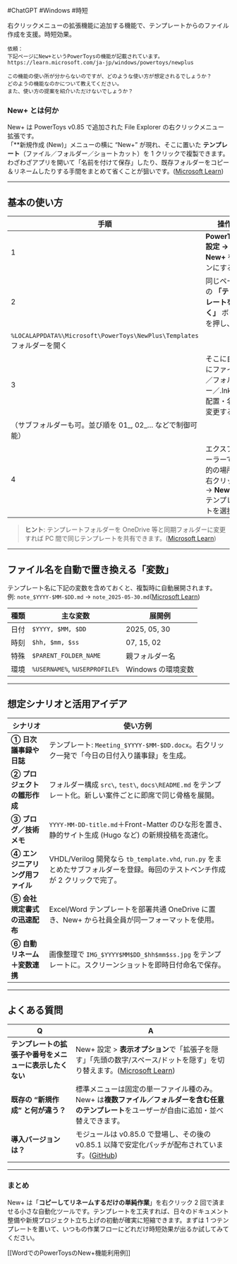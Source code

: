 #ChatGPT #Windows #時短

右クリックメニューの拡張機能に追加する機能で、テンプレートからのファイル作成を支援。時短効果。

```
依頼：
下記ページにNew+というPowerToysの機能が記載されています。
https://learn.microsoft.com/ja-jp/windows/powertoys/newplus

この機能の使い所が分からないのですが、どのような使い方が想定されるでしょうか？
どのようの機能なのかについて教えてください。
また、使い方の提案を紹介いただけないでしょうか？
```

### New+ とは何か

New+ は PowerToys v0.85 で追加された File Explorer の右クリックメニュー拡張です。  
「**新規作成 (New)」メニューの横に “New+” が現れ、そこに置いた **テンプレート**（ファイル／フォルダー／ショートカット）を 1 クリックで複製できます。わざわざアプリを開いて「名前を付けて保存」したり、既存フォルダーをコピー＆リネームしたりする手間をまとめて省くことが狙いです。([Microsoft Learn](https://learn.microsoft.com/ja-jp/windows/powertoys/newplus "PowerToys 用 New+Windows | Microsoft Learn"))

---

## 基本の使い方

|手順|操作|
|---|---|
|1|**PowerToys 設定 → New+** をオンにする|
|2|同じページの **「テンプレートを開く」** ボタンを押し、|
|‎`%LOCALAPPDATA%\Microsoft\PowerToys\NewPlus\Templates` フォルダーを開く||
|3|そこに自由にファイル／フォルダー／.lnk を配置・名前変更する|
|（サブフォルダーも可。並び順を 01_, 02_… などで制御可能）||
|4|エクスプローラーで目的の場所を右クリック → **New+** → テンプレートを選択|

> **ヒント**: テンプレートフォルダーを OneDrive 等と同期フォルダーに変更すれば PC 間で同じテンプレートを共有できます。([Microsoft Learn](https://learn.microsoft.com/ja-jp/windows/powertoys/newplus "PowerToys 用 New+Windows | Microsoft Learn"))

---

## ファイル名を自動で置き換える「変数」

テンプレート名に下記の変数を含めておくと、複製時に自動展開されます。  
例: `note_$YYYY-$MM-$DD.md` → `note_2025-05-30.md`([Microsoft Learn](https://learn.microsoft.com/ja-jp/windows/powertoys/newplus "PowerToys 用 New+Windows | Microsoft Learn"))

|種類|主な変数|展開例|
|---|---|---|
|日付|`$YYYY, $MM, $DD`|2025, 05, 30|
|時刻|`$hh, $mm, $ss`|07, 15, 02|
|特殊|`$PARENT_FOLDER_NAME`|親フォルダー名|
|環境|`%USERNAME%`, `%USERPROFILE%`|Windows の環境変数|

---

## 想定シナリオと活用アイデア

|シナリオ|使い方例|
|---|---|
|**① 日次議事録や日誌**|テンプレート: `Meeting_$YYYY-$MM-$DD.docx`。右クリック一発で「今日の日付入り議事録」を生成。|
|**② プロジェクトの雛形作成**|フォルダー構成 `src\`, `test\`, `docs\README.md` をテンプレート化。新しい案件ごとに即席で同じ骨格を展開。|
|**③ ブログ／技術メモ**|`YYYY-MM-DD-title.md`＋Front-Matter のひな形を置き、静的サイト生成 (Hugo など) の新規投稿を高速化。|
|**④ エンジニアリング用ファイル**|VHDL/Verilog 開発なら `tb_template.vhd`, `run.py` をまとめたサブフォルダーを登録。毎回のテストベンチ作成が 2 クリックで完了。|
|**⑤ 会社規定書式の迅速配布**|Excel/Word テンプレートを部署共通 OneDrive に置き、New+ から社員全員が同一フォーマットを使用。|
|**⑥ 自動リネーム＋変数連携**|画像整理で `IMG_$YYYY$MM$DD_$hh$mm$ss.jpg` をテンプレートに。スクリーンショットを即時日付命名で保存。|

---

## よくある質問

|Q|A|
|---|---|
|**テンプレートの拡張子や番号をメニューに表示したくない**|New+ 設定 > **表示オプション**で「拡張子を隠す」「先頭の数字/スペース/ドットを隠す」を切り替えます。([Microsoft Learn](https://learn.microsoft.com/ja-jp/windows/powertoys/newplus "PowerToys 用 New+Windows \| Microsoft Learn"))|
|**既存の “新規作成” と何が違う？**|標準メニューは固定の単一ファイル種のみ。New+ は**複数ファイル／フォルダーを含む任意のテンプレート**をユーザーが自由に追加・並べ替えできます。|
|**導入バージョンは？**|モジュールは v0.85.0 で登場し、その後の v0.85.1 以降で安定化パッチが配布されています。([GitHub](https://github.com/microsoft/powertoys/releases/ "Releases · microsoft/PowerToys · GitHub"))|

---

### まとめ

New+ は「**コピーしてリネームするだけの単純作業**」を右クリック 2 回で済ませる小さな自動化ツールです。テンプレートを工夫すれば、日々のドキュメント整備や新規プロジェクト立ち上げの初動が確実に短縮できます。まずは 1 つテンプレートを置いて、いつもの作業フローにどれだけ時短効果が出るか試してみてください。


[[WordでのPowerToysのNew+機能利用例]]